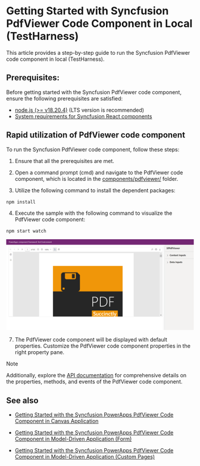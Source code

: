 # Getting Started with Syncfusion PdfViewer Code Component in Local (TestHarness)

This article provides a step-by-step guide to run the Syncfusion PdfViewer code component in local (TestHarness).

## Prerequisites:

Before getting started with the Syncfusion PdfViewer code component, ensure the following prerequisites are satisfied:

- [node.js  (>= v18.20.4)](https://nodejs.org/en/download/) (LTS version is recommended)
- [System requirements for Syncfusion React components](https://ej2.syncfusion.com/react/documentation/system-requirement)

## Rapid utilization of PdfViewer code component

To run the Syncfusion PdfViewer code component, follow these steps:

1. Ensure that all the prerequisites are met.

2. Open a command prompt (cmd) and navigate to the PdfViewer code component, which is located in the [components/pdfviewer/](../../components/pdfviewer/) folder.

3. Utilize the following command to install the dependent packages:

```bash
npm install
```

4. Execute the sample with the following command to visualize the PdfViewer code component:

```bash
npm start watch
```

![Output1](../images/pdfviewer/CC-Output1.png)

7. The PdfViewer code component will be displayed with default properties. Customize the PdfViewer code component properties in the right property pane.

> [!NOTE]
> Additionally, explore the [API documentation](./api.md) for comprehensive details on the properties, methods, and events of the PdfViewer code component.

## See also

- [Getting Started with the Syncfusion PowerApps PdfViewer Code Component in Canvas Application](getting-started-with-canvas.md)

- [Getting Started with the Syncfusion PowerApps PdfViewer Code Component in Model-Driven Application (Form)](getting-started-with-model-driven-form.md)

- [Getting Started with the Syncfusion PowerApps PdfViewer Code Component in Model-Driven Application (Custom Pages)](getting-started-with-model-driven-custom-pages.md)
